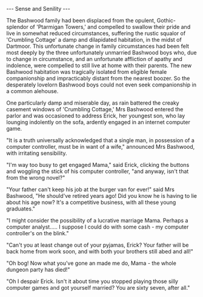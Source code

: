   --- Sense and Senility ---

The Bashwood family had been displaced from the opulent, Gothic-splendor of 'Ptarmigan Towers,'
and compelled to swallow their pride and live in somewhat reduced circumstances, 
suffering the rustic squalor of 'Crumbling Cottage' a damp and dilapidated habitation, in the midst of Dartmoor.
This unfortunate change in family circumstances had been felt most deeply 
by the three unfortunately unmarried Bashwood boys who, due to change in circumstance, 
and an unfortunate affliction of apathy and indolence, were compelled to still live at home with their parents.
The new Bashwood habitation was tragically isolated from eligible female companionship 
and impracticably distant from the nearest boozer. 
So the desperately lovelorn Bashwood boys could not even seek companionship in a common alehouse.

One particularly damp and miserable day, as rain battered the creaky casement windows of 'Crumbling Cottage,' 
Mrs Bashwood entered the parlor and was occasioned to address Erick, her youngest son, 
who lay lounging indolently on the sofa, ardently engaged in an internet computer game.

"It is a truth universally acknowledged that a single man, in possession of a computer controller, 
must be in want of a wife," announced Mrs Bashwood, with irritating sensibility.

"I'm way too busy to get engaged Mama," said Erick, clicking the buttons 
and woggling the stick of his computer controller, "and anyway, isn't that from the wrong novel?"

"Your father can't keep his job at the burger van for ever!" said Mrs Bashwood, "He should've retired years ago! 
Did you know he is having to lie about his age now? It's a competitive business, with all these young graduates."

"I might consider the possibility of a lucrative marriage Mama. Perhaps a computer analyst..... 
I suppose I could do with some cash - my computer controller's on the blink."

"Can't you at least change out of your pyjamas, Erick?
Your father will be back home from work soon, and with both your brothers still abed and all!"

"Oh bog! Now what you've gone an made me do, Mama - the whole dungeon party has died!"

"Oh I despair Erick. Isn't it about time you stopped playing those silly computer games and got yourself married? 
You are sixty seven, after all."
